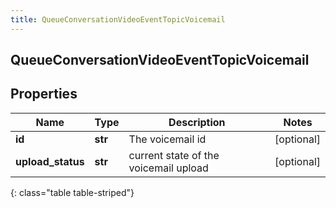 ```yaml
---
title: QueueConversationVideoEventTopicVoicemail
---
```

## QueueConversationVideoEventTopicVoicemail

## Properties

|Name | Type | Description | Notes|
|------------ | ------------- | ------------- | -------------|
| **id** | **str** | The voicemail id | [optional] |
| **upload_status** | **str** | current state of the voicemail upload | [optional] |
{: class="table table-striped"}


